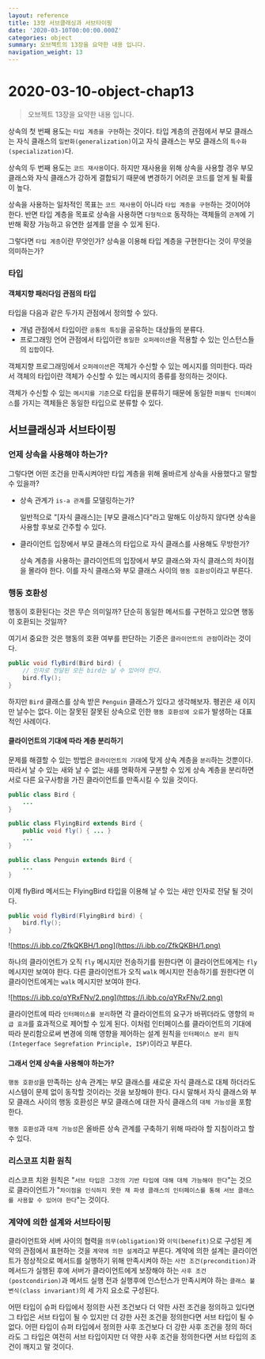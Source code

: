 ```yaml
---
layout: reference
title: 13장 서브클래싱과 서브타이핑
date: '2020-03-10T00:00:00.000Z'
categories: object
summary: 오브젝트의 13장을 요약한 내용 입니다.
navigation_weight: 13
---
```


# 2020-03-10-object-chap13

> 오브젝트 13장을 요약한 내용 입니다.

상속의 첫 번째 용도는 `타입 계층을 구현`하는 것이다. 타입 계층의 관점에서 부모 클래스는 자식 클래스의 `일반화(generalization)`이고 자식 클래스는 부모 클래스의 `특수화(specialization)`다.

상속의 두 번째 용도는 `코드 재사용`이다. 하지만 재사용을 위해 상속을 사용할 경우 부모 클래스와 자식 클래스가 강하게 결합되기 때문에 변경하기 어려운 코드를 얻게 될 확률이 높다.

상속을 사용하는 일차적인 목표는 `코드 재사용`이 아니라 `타입 계층을 구현`하는 것이어야 한다. 반면 타입 계층을 목표로 상속을 사용하면 `다형적으로` 동작하는 객체들의 `관계`에 기반해 확장 가능하고 유연한 설계를 얻을 수 있게 된다.

그렇다면 `타입 계층`이란 무엇인가? 상속을 이용해 타입 계층을 구현한다는 것이 무엇을 의미하는가?

### 타입

#### 객체지향 패러다임 관점의 타입

타입을 다음과 같은 두가지 관점에서 정의할 수 있다.

* 개념 관점에서 타입이란 `공통의 특징`을 공유하는 대상들의 분류다.
* 프로그래밍 언어 관점에서 타입이란 `동일한 오퍼레이션`을 적용할 수 있는 인스턴스들의 `집합`이다.

객체지향 프로그래밍에서 `오퍼레이션`은 객체가 수신할 수 있는 메시지를 의미한다. 따라서 객체의 타입이란 객체가 수신할 수 있는 메시지의 종류를 정의하는 것이다.

객체가 수신할 수 있는 `메시지를 기준`으로 타입을 분류하기 때문에 동일한 `퍼블릭 인터페이스`를 가지는 객체들은 동일한 타입으로 분류할 수 있다.

## 서브클래싱과 서브타이핑

### 언제 상속을 사용해야 하는가?

그렇다면 어떤 조건을 만족시켜야만 타입 계층을 위해 올바르게 상속을 사용했다고 말할 수 있을까?

* 상속 관계가 `is-a 관계`를 모델링하는가?

  일반적으로 "\[자식 클래스\]는 \[부모 클래스\]다"라고 말해도 이상하지 않다면 상속을 사용할 후보로 간주할 수 있다.

* 클라이언트 입장에서 부모 클래스의 타입으로 자식 클래스를 사용해도 무방한가?

  상속 계층을 사용하는 클라이언트의 입장에서 부모 클래스와 자식 클래스의 차이점을 몰라야 한다. 이를 자식 클래스와 부모 클래스 사이의 `행동 호환성`이라고 부른다.

### 행동 호환성

행동이 호환된다는 것은 무슨 의미일까? 단순히 동일한 메서드를 구현하고 있으면 행동이 호환되는 것일까?

여기서 중요한 것은 행동의 호환 여부를 판단하는 기준은 `클라이언트의 관점`이라는 것이다.

```java
public void flyBird(Bird bird) {
    // 인자로 전달된 모든 bird는 날 수 있어야 한다. 
    bird.fly();
}
```

하지만 `Bird` 클래스를 상속 받은 `Penguin` 클래스가 있다고 생각해보자. 펭귄은 새 이지만 날수는 없다. 이는 잘못된 잘못된 상속으로 인한 `행동 호환성에 오류`가 발생하는 대표적인 사례이다.

#### 클라이언트의 기대에 따라 계층 분리하기

문제를 해결할 수 있는 방법은 `클라이언트의 기대`에 맞게 상속 계층을 `분리`하는 것뿐이다. 따라서 날 수 있는 새와 날 수 없는 새를 명확하게 구분할 수 있게 상속 계층을 분리하면 서로 다른 요구사항을 가진 클라이언트를 만족시킬 수 있을 것이다.

```java
public class Bird {
    ...
}

public class FlyingBird extends Bird {
    public void fly() { ... }
    ...
}

public class Penguin extends Bird {
    ...
}
```

이제 flyBird 메서드는 FlyingBird 타입을 이용해 날 수 있는 새만 인자로 전달 될 것이다.

```java
public void flyBird(FlyingBird bird) {
    bird.fly();
}
```

![https://i.ibb.co/ZfkQKBH/1.png](https://i.ibb.co/ZfkQKBH/1.png)

하나의 클라이언트가 오직 `fly` 메시지만 전송하기를 원한다면 이 클라이언트에게는 `fly` 메시지만 보여야 한다. 다른 클라이언트가 오직 `walk` 메시지만 전송하기를 원한다면 이 클라이언트에게는 `walk` 메시지만 보여야 한다.

![https://i.ibb.co/qYRxFNv/2.png](https://i.ibb.co/qYRxFNv/2.png)

클라이언트에 따라 `인터페이스를 분리`하면 각 클라이언트의 요구가 바뀌더라도 영향의 `파급 효과`를 효과적으로 제어할 수 있게 된다. 이처럼 인터페이스를 클라이언트의 기대에 따라 분리함으로써 변경에 의해 영향을 제어하는 설계 원칙을 `인터페이스 분리 원칙(Integerface Segrefation Principle, ISP)`이라고 부른다.

#### 그래서 언제 상속을 사용해야 하는가?

`행동 호환성`을 만족하는 상속 관계는 부모 클래스를 새로운 자식 클래스로 대체 하더라도 시스템이 문제 없이 동작할 것이라는 것을 보장해야 한다. 다시 말해서 자식 클래스와 부모 클래스 사이의 행동 호환성은 부모 클래스에 대한 자식 클래스의 `대체 가능성`을 포함한다.

`행동 호환성`과 `대체 가능성`은 올바른 상속 관계를 구축하기 위해 따라야 할 지침이라고 할 수 있다.

### 리스코프 치환 원칙

리스코프 치완 원칙은 "`서브 타입은 그것의 기반 타입에 대해 대체 가능해야 한다`"는 것으로 클라이언트가 "`차이점을 인식하지 못한 채 파생 클래스의 인터페이스를 통해 서브 클래스를 사용할 수 있어야 한다`"는 것이다.

### 계약에 의한 설계와 서브타이핑

클라이언트와 서버 사이의 협력을 `의무(obligation)`와 `이익(benefit)`으로 구성된 계약의 관점에서 표현하는 것을 `계약에 의한 설계`라고 부른다. 계약에 의한 설계는 클라이언트가 정상적으로 메서드를 실행하기 위해 만족시켜야 하는 `사전 조건(precondition)`과 메서드가 실행된 후에 서버가 클라이언트에게 보장해야 하는 `사후 조건(postcondirion)`과 메서드 실행 전과 실행후에 인스턴스가 만족시켜야 하는 `클래스 불변식(class invariant)`의 세 가지 요소로 구성된다.

어떤 타입이 슈퍼 타입에서 정의한 사전 조건보다 더 약한 사전 조건을 정의하고 있다면 그 타입은 서브 타입이 될 수 있지만 더 강한 사전 조건을 정의한다면 서브 타입이 될 수 없다. 어떤 타입이 슈퍼 타입에서 정의한 사후 조건보다 더 강한 사후 조건을 정의 하더라도 그 타입은 여전히 서브 타입이지만 더 약한 사후 조건을 정의한다면 서브 타입의 조건이 깨지고 말 것이다.

